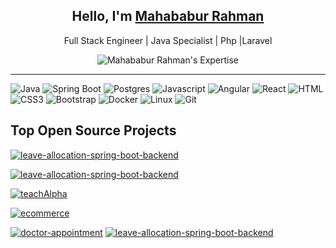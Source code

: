 <h2 align="center">Hello, I'm <b><a href="https:https://github.com/mamun792" target="_blank">Mahababur Rahman</a></b></h2>

<p align="center">Full Stack Engineer | Java Specialist | Php |Laravel</p>

<div align="center">
    <img src="https://readme-typing-svg.herokuapp.com/?lines=3.5%2B%20Years%20Experience%20In%20Java;Have%20Worked%20With%20Global%20Clients;Specialized%20In%20Microservice%20Architecture&center=true&width=500&height=45" alt="Mahababur Rahman's Expertise" />
</div>

<hr />

![Java](https://img.shields.io/badge/Java-FF4154?style=for-the-badge&labelColor=black&logo=openjdk&logoColor=FF4154)
![Spring Boot](https://img.shields.io/badge/SpringBoot-4EA94B?style=for-the-badge&labelColor=black&logo=spring&logoColor=4EA94B)
![Postgres](https://img.shields.io/badge/Postgres-2E7EEA?style=for-the-badge&labelColor=black&logo=postgresql&logoColor=2E7EEA)
![Javascript](https://img.shields.io/badge/Javascript-F0DB4F?style=for-the-badge&labelColor=black&logo=javascript&logoColor=F0DB4F)
![Angular](https://img.shields.io/badge/Angular-DD0031?style=for-the-badge&labelColor=black&logo=angular&logoColor=DD0031)
![React](https://img.shields.io/badge/-React-61DBFB?style=for-the-badge&labelColor=black&logo=react&logoColor=61DBFB)
![HTML](https://img.shields.io/badge/HTML5-E34F26?style=for-the-badge&labelColor=black&logo=html5&logoColor=E34F26)
![CSS3](https://img.shields.io/badge/CSS3-1572B6?style=for-the-badge&labelColor=black&logo=css3&logoColor=1572B6)
![Bootstrap](https://img.shields.io/badge/Bootstrap-563D7C?style=for-the-badge&labelColor=black&logo=bootstrap&logoColor=563D7C)
![Docker](https://img.shields.io/badge/Docker-092749?style=for-the-badge&labelColor=black&logo=docker&logoColor=06B6D4)
![Linux](https://img.shields.io/badge/Linux-F0DB4F?style=for-the-badge&labelColor=black&logo=linux&logoColor=F0DB4F)
![Git](https://img.shields.io/badge/Git-F05032?style=for-the-badge&labelColor=black&logo=git&logoColor=F05032)

## Top Open Source Projects

<div align="left">

[![leave-allocation-spring-boot-backend](https://github-readme-stats.vercel.app/api/pin/?username=mamun792&repo=LeaveApplication_Api&border_color=7F3FBF&bg_color=0D1117&title_color=C9D1D9&text_color=8B949E&icon_color=7F3FBF)](https://github.com/mamun792/LeaveApplication_Api)


[![leave-allocation-spring-boot-backend](https://github-readme-stats.vercel.app/api/pin/?username=mamun792&repo=LeaveApplication_Api&border_color=7F3FBF&bg_color=0D1117&title_color=C9D1D9&text_color=8B949E&icon_color=7F3FBF)](https://github.com/mamun792/LeaveApplication_Api)

[![teachAlpha](https://github-readme-stats.vercel.app/api/pin/?username=mamun792&repo=teachAlpha&border_color=7F3FBF&bg_color=0D1117&title_color=C9D1D9&text_color=8B949E&icon_color=7F3FBF)](https://github.com/mamun792/teachAlpha)

[![ecommerce](https://github-readme-stats.vercel.app/api/pin/?username=mamun792&repo=Munak_mart&border_color=7F3FBF&bg_color=0D1117&title_color=C9D1D9&text_color=8B949E&icon_color=7F3FBF)](https://github.com/mamun792/Munak_mart)

[![doctor-appointment](https://github-readme-stats.vercel.app/api/pin/?username=mamun792&repo=DLPCMS&border_color=7F3FBF&bg_color=0D1117&title_color=C9D1D9&text_color=8B949E&icon_color=7F3FBF)](https://github.com/mamun792/DLPCMS)
[![leave-allocation-spring-boot-backend](https://github-readme-stats.vercel.app/api/pin/?username=mamun792&repo=LeaveApplication_Api&border_color=7F3FBF&bg_color=0D1117&title_color=C9D1D9&text_color=8B949E&icon_color=7F3FBF)](https://github.com/mamun792/LeaveApplication_Api)

</div>


